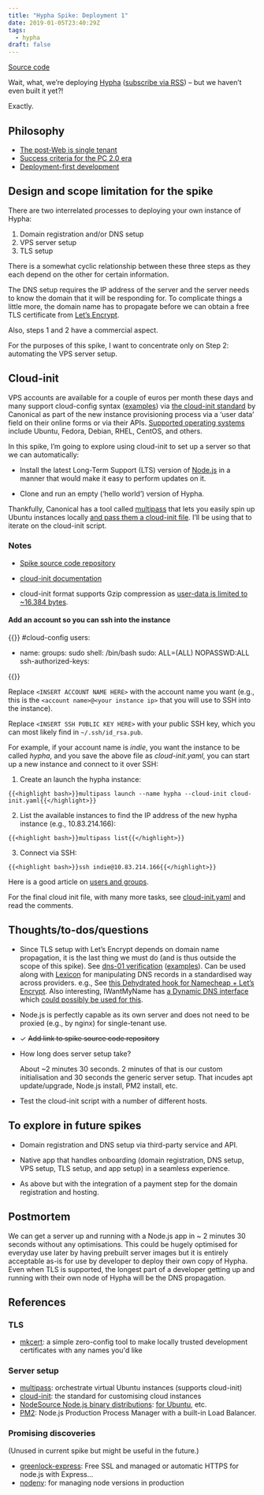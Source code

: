 ```yaml
---
title: "Hypha Spike: Deployment 1"
date: 2019-01-05T23:40:29Z
tags:
  - hypha
draft: false
---
```


[Source code](https://source.ind.ie/hypha/spikes/deployment-1)

Wait, what, we’re deploying [Hypha](https://ar.al/2018/12/07/baby-steps/) ([subscribe via RSS](/tags/hypha/index.xml)) – but we haven’t even built it yet?!

Exactly.

## Philosophy

  * [The post-Web is single tenant](/2019/01/09/the-post-web-is-single-tenant/)
  * [Success criteria for the PC 2.0 era](/2019/01/09/success-criteria-for-the-pc-2.0-era/)
  * [Deployment-first development](/2019/01/09/deployment-first-development/)

## Design and scope limitation for the spike

There are two interrelated processes to deploying your own instance of Hypha:

1. Domain registration and/or DNS setup
2. VPS server setup
3. TLS setup

There is a somewhat cyclic relationship between these three steps as they each depend on the other for certain information.

The DNS setup requires the IP address of the server and the server needs to know the domain that it will be responding for. To complicate things a little more, the domain name has to propagate before we can obtain a free TLS certificate from [Let’s Encrypt](https://beakerbrowser.com/).

Also, steps 1 and 2 have a commercial aspect.

For the purposes of this spike, I want to concentrate only on Step 2: automating the VPS server setup.

## Cloud-init

VPS accounts are available for a couple of euros per month these days and many support cloud-config syntax ([examples](https://cloudinit.readthedocs.io/en/latest/topics/examples.html#yaml-examples)) via [the cloud-init standard](https://cloud-init.io/) by Canonical as part of the new instance provisioning process via a ‘user data’ field on their online forms or via their APIs. [Supported operating systems](https://cloudinit.readthedocs.io/en/latest/topics/availability.html) include Ubuntu, Fedora, Debian, RHEL, CentOS, and others.

In this spike, I’m going to explore using cloud-init to set up a server so that we can automatically:

  * Install the latest Long-Term Support (LTS) version of [Node.js](https://nodejs.org/en/) in a manner that would make it easy to perform updates on it.

  * Clone and run an empty (‘hello world’) version of Hypha.

Thankfully, Canonical has a tool called [multipass](https://github.com/CanonicalLtd/multipass) that lets you easily spin up Ubuntu instances locally [and pass them a cloud-init file](https://blog.ubuntu.com/2018/04/02/using-cloud-init-with-multipass). I’ll be using that to iterate on the cloud-init script.

### Notes

  * [Spike source code repository](https://source.ind.ie/hypha/spikes/deployment-1)

  * [cloud-init documentation](https://cloudinit.readthedocs.io/en/latest/)

  * cloud-init format supports Gzip compression as [user-data is limited to ~16,384 bytes](https://cloudinit.readthedocs.io/en/latest/topics/format.html#gzip-compressed-content).

#### Add an account so you can ssh into the instance

{{<highlight yaml>}}
#cloud-config
users:
  - name: <INSERT ACCOUNT NAME HERE>
    groups: sudo
    shell: /bin/bash
    sudo: ALL=(ALL) NOPASSWD:ALL
    ssh-authorized-keys:
      <INSERT SSH PUBLIC KEY HERE>

{{</highlight>}}

Replace `<INSERT ACCOUNT NAME HERE>` with the account name you want (e.g., this is the `<account name>@<your instance ip>` that you will use to SSH into the instance).

Replace `<INSERT SSH PUBLIC KEY HERE>` with your public SSH key, which you can most likely find in `~/.ssh/id_rsa.pub`.

For example, if your account name is _indie_, you want the instance to be called _hypha_, and you save the above file as _cloud-init.yaml_, you can start up a new instance and connect to it over SSH:

  1. Create an launch the hypha instance:

    {{<highlight bash>}}multipass launch --name hypha --cloud-init cloud-init.yaml{{</highlight>}}

  2. List the available instances to find the IP address of the new hypha instance (e.g., 10.83.214.166):

    {{<highlight bash>}}multipass list{{</highlight>}}

  3. Connect via SSH:

    {{<highlight bash>}}ssh indie@10.83.214.166{{</highlight>}}

Here is a good article on [users and groups](https://serversforhackers.com/c/permissions-and-user-management).

For the final cloud init file, with many more tasks, see [cloud-init.yaml](https://source.ind.ie/hypha/spikes/deployment-1/blob/master/cloud-init.yaml) and read the comments.

## Thoughts/to-dos/questions

  * Since TLS setup with Let’s Encrypt depends on domain name propagation, it is the last thing we must do (and is thus outside the scope of this spike). See [dns-01 verification](https://www.aaflalo.me/2017/02/lets-encrypt-with-dehydrated-dns-01/) ([examples](https://github.com/lukas2511/dehydrated/wiki/Examples-for-DNS-01-hooks)). Can be used along with [Lexicon](https://github.com/AnalogJ/lexicon) for manipulating DNS records in a standardised way across providers. e.g., See [this Dehydrated hook for Namecheap + Let’s Encrypt](https://github.com/aral/dehydrated_namecheap_dns_api_hook?organization=aral&organization=aral). Also interesting, IWantMyName has [a Dynamic DNS interface](https://iwantmyname.com/developer/domain-dns-api) which [could possibly be used for this](https://github.com/hughdavenport/letsencrypt-iwantmyname-hook/issues/1).

  * Node.js is perfectly capable as its own server and does not need to be proxied (e.g., by nginx) for single-tenant use.

  * ✓ ~~Add link to spike source code repository~~

  * How long does server setup take?

    About ~2 minutes 30 seconds. 2 minutes of that is our custom initialisation and 30 seconds the generic server setup. That incudes apt update/upgrade, Node.js install, PM2 install, etc.

  * Test the cloud-init script with a number of different hosts.

## To explore in future spikes

  * Domain registration and DNS setup via third-party service and API.

  * Native app that handles onboarding (domain registration, DNS setup, VPS setup, TLS setup, and app setup) in a seamless experience.

  * As above but with the integration of a payment step for the domain registration and hosting.

## Postmortem

We can get a server up and running with a Node.js app in ~ 2 minutes 30 seconds without any optimisations. This could be hugely optimised for everyday use later by having prebuilt server images but it is entirely acceptable as-is for use by developer to deploy their own copy of Hypha. Even when TLS is supported, the longest part of a developer getting up and running with their own node of Hypha will be the DNS propagation.

## References

### TLS

  * [mkcert](https://github.com/FiloSottile/mkcert): a simple zero-config tool to make locally trusted development certificates with any names you'd like

### Server setup

  * [multipass](https://github.com/CanonicalLtd/multipass): orchestrate virtual Ubuntu instances (supports cloud-init)
  * [cloud-init](https://cloud-init.io/): the standard for customising cloud instances
  * [NodeSource Node.js binary distributions](https://github.com/nodesource/distributions): [for Ubuntu](https://github.com/nodesource/distributions#deb), etc.
  * [PM2](https://github.com/Unitech/pm2): Node.js Production Process Manager with a built-in Load Balancer.

### Promising discoveries

(Unused in current spike but might be useful in the future.)

  * [greenlock-express](https://github.com/Daplie/greenlock-express): Free SSL and managed or automatic HTTPS for node.js with Express…
  * [nodenv](https://github.com/nodenv/nodenv): for managing node versions in production


